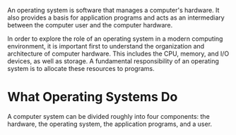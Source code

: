 An operating system is software that manages a computer's hardware. It also provides a basis for application programs and acts as an intermediary between the computer user and the computer hardware.

In order to explore the role of an operating system in a modern computing environment, it is important first to understand the organization and architecture of computer hardware. This includes the CPU, memory, and I/O devices, as well as storage. A fundamental responsibility of an operating system is to allocate these resources to programs.

# What Operating Systems Do
A computer system can be divided roughly into four components: the hardware, the operating system, the application programs, and a user.